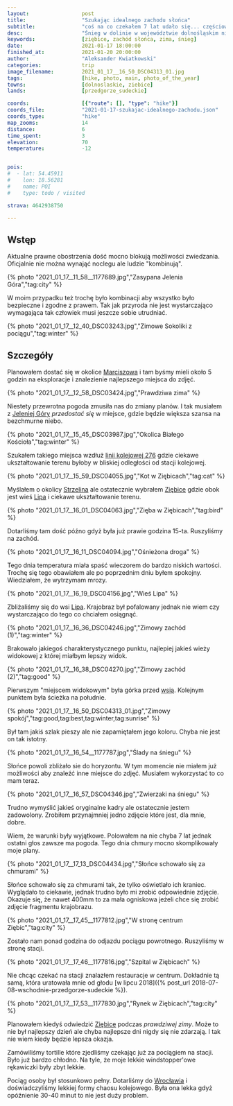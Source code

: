```yaml
---
layout:                 post
title:                  "Szukając idealnego zachodu słońca"
subtitle:               "coś na co czekałem 7 lat udało się... częściowo"
desc:                   "Śnieg w dolinie w województwie dolnośląskim nie jest czymś pewnym. Zima 'stulecia' musiała się pojawić akurat w czasie Narodowej Kwarantanny co znacząco utrudniało planowanie, ale nie mogłem opuścić takiej możliwości. Ostatecznie plany skomplikowały się przez pogodę."
keywords:               [ziębice, zachód słońca, zima, śnieg]
date:                   2021-01-17 18:00:00
finished_at:            2021-01-20 20:00:00
author:                 "Aleksander Kwiatkowski"
categories:             trip
image_filename:         2021_01_17__16_50_DSC04313_01.jpg
tags:                   [hike, photo, main, photo_of_the_year]
towns:                  [dolnoslaskie, ziebice]
lands:                  [przedgorze_sudeckie]

coords:                 [{"route": [], "type": "hike"}]
coords_file:            "2021-01-17-szukajac-idealnego-zachodu.json"
coords_type:            "hike"
map_zooms:              14
distance:               6
time_spent:             3
elevation:              70
temperature:            -12


pois:
#  - lat: 54.45911
#    lon: 18.56281
#    name: POI
#    type: todo / visited

strava: 4642938750

---
```


[wiki-marciszow]: https://pl.wikipedia.org/wiki/Marcisz%C3%B3w
[wiki-jelenia-gora]: https://pl.wikipedia.org/wiki/Jelenia_G%C3%B3ra
[wiki-strzelin]: https://pl.wikipedia.org/wiki/Strzelin
[wiki-ziebice]: https://pl.wikipedia.org/wiki/Ziębice
[wiki-lipa]: https://pl.wikipedia.org/wiki/Lipa_(powiat_z%C4%85bkowicki)
[wiki-wroclaw]: https://pl.wikipedia.org/wiki/Wroc%C5%82aw
[wiki-linia-276]: https://pl.wikipedia.org/wiki/Linia_kolejowa_nr_276

## Wstęp

Aktualne prawne obostrzenia dość mocno blokują możliwości zwiedzania. Oficjalnie
nie można wynająć noclegu ale ludzie "kombinują".

{% photo "2021_01_17__11_58__1177689.jpg","Zasypana Jelenia Góra","tag:city" %}

W moim przypadku też trochę było kombinacji aby wszystko było bezpieczne i zgodne
z prawem. Tak jak przyroda nie jest wystarczająco wymagająca tak człowiek
musi jeszcze sobie utrudniać.

{% photo "2021_01_17__12_40_DSC03243.jpg","Zimowe Sokoliki z pociągu","tag:winter" %}

## Szczegóły

Planowałem dostać się w okolice [Marciszowa][wiki-marciszow] i tam byśmy mieli
około 5 godzin na eksploracje i znalezienie najlepszego miejsca do zdjęć.

{% photo "2021_01_17__12_58_DSC03424.jpg","Prawdziwa zima" %}

Niestety przewrotna pogoda zmusiła nas do zmiany planów. I tak musiałem z
[Jeleniej Góry][wiki-jelenia-gora] *przedostać się* w miejsce, gdzie będzie
większa szansa na bezchmurne niebo.

{% photo "2021_01_17__15_45_DSC03987.jpg","Okolica Białego Kościoła","tag:winter" %}

Szukałem takiego miejsca wzdłuż [linii kolejowej 276][wiki-linia-276] gdzie ciekawe
ukształtowanie terenu byłoby w bliskiej odległości od stacji kolejowej.

{% photo "2021_01_17__15_59_DSC04055.jpg","Kot w Ziębicach","tag:cat" %}

Myślałem o okolicy [Strzelina][wiki-strzelin] ale ostatecznie wybrałem
[Ziębice][wiki-ziebice] gdzie obok jest wieś [Lipa][wiki-lipa]
i ciekawe ukształtowanie terenu.

{% photo "2021_01_17__16_01_DSC04063.jpg","Zięba w Ziębicach","tag:bird" %}

Dotarliśmy tam dość późno gdyż była już prawie godzina 15-ta. Ruszyliśmy na
zachód.

{% photo "2021_01_17__16_11_DSC04094.jpg","Ośnieżona droga" %}

Tego dnia temperatura miała spaść wieczorem do bardzo niskich wartości.
Trochę się tego obawiałem ale po poprzednim dniu byłem spokojny. Wiedziałem,
że wytrzymam mrozy.

{% photo "2021_01_17__16_19_DSC04156.jpg","Wieś Lipa" %}

Zbliżaliśmy się do wsi [Lipa][wiki-lipa]. Krajobraz był pofalowany jednak
nie wiem czy wystarczająco do tego co chciałem osiągnąć.

{% photo "2021_01_17__16_36_DSC04246.jpg","Zimowy zachód (1)","tag:winter" %}

Brakowało jakiegoś charakterystycznego punktu, najlepiej jakieś wieży widokowej
z której miałbym lepszy widok.

{% photo "2021_01_17__16_38_DSC04270.jpg","Zimowy zachód (2)","tag:good" %}

Pierwszym "miejscem widokowym" była górka przed [wsią][wiki-lipa].
Kolejnym punktem była ścieżka na południe.

{% photo "2021_01_17__16_50_DSC04313_01.jpg","Zimowy spokój","tag:good,tag:best,tag:winter,tag:sunrise" %}

Był tam jakiś szlak pieszy ale nie zapamiętałem jego koloru. Chyba nie jest
on tak istotny.

{% photo "2021_01_17__16_54__1177787.jpg","Ślady na śniegu" %}

Słońce powoli zbliżało sie do horyzontu. W tym momencie nie miałem
już możliwości aby znaleźć inne miejsce do zdjęć. Musiałem wykorzystać
to co mam teraz.

{% photo "2021_01_17__16_57_DSC04346.jpg","Zwierzaki na śniegu" %}

Trudno wymyślić jakieś oryginalne kadry ale ostatecznie jestem zadowolony.
Zrobiłem przynajmniej jedno zdjęcie które jest, dla mnie, dobre.

Wiem, że warunki były wyjątkowe. Polowałem na nie chyba 7 lat jednak
ostatni głos zawsze ma pogoda. Tego dnia chmury mocno skomplikowały moje plany.

{% photo "2021_01_17__17_13_DSC04434.jpg","Słońce schowało się za chmurami" %}

Słońce schowało się za chmurami tak, że tylko oświetlało ich
kraniec. Wyglądało to ciekawie, jednak trudno było mi zrobić odpowiednie
zdjęcie. Okazuje się, że nawet 400mm to za mała ogniskowa
jeżeli chce się zrobić zdjęcie fragmentu krajobrazu.

{% photo "2021_01_17__17_45__1177812.jpg","W stronę centrum Ziębic","tag:city" %}

Zostało nam ponad godzina do odjazdu pociągu powrotnego. Ruszyliśmy
w stronę stacji.

{% photo "2021_01_17__17_46__1177816.jpg","Szpital w Ziębicach" %}

Nie chcąc czekać na stacji znalazłem restauracje w centrum. Dokładnie tą
samą, która uratowała mnie od głodu
[w lipcu 2018]({% post_url 2018-07-08-wschodnie-przedgorze-sudeckie %}).

{% photo "2021_01_17__17_53__1177830.jpg","Rynek w Ziębicach","tag:city" %}

Planowałem kiedyś odwiedzić [Ziębice][wiki-ziebice] podczas
*prawdziwej zimy*. Może to nie był najlepszy dzień ale chyba
najlepsze dni nigdy się nie zdarzają. I tak nie wiem kiedy będzie lepsza okazja.

Zamówiliśmy tortille które zjedliśmy czekając już za pociągiem na stacji.
Było już bardzo chłodno. Na tyle, że moje lekkie windstopper'owe
rękawiczki były zbyt lekkie.

Pociąg osoby był stosunkowo pełny. Dotarliśmy do [Wrocławia][wiki-wroclaw]
i doświadczyliśmy lekkiej formy chaosu kolejowego.
Była ona lekka gdyż opóźnienie 30-40 minut to nie jest duży problem.
